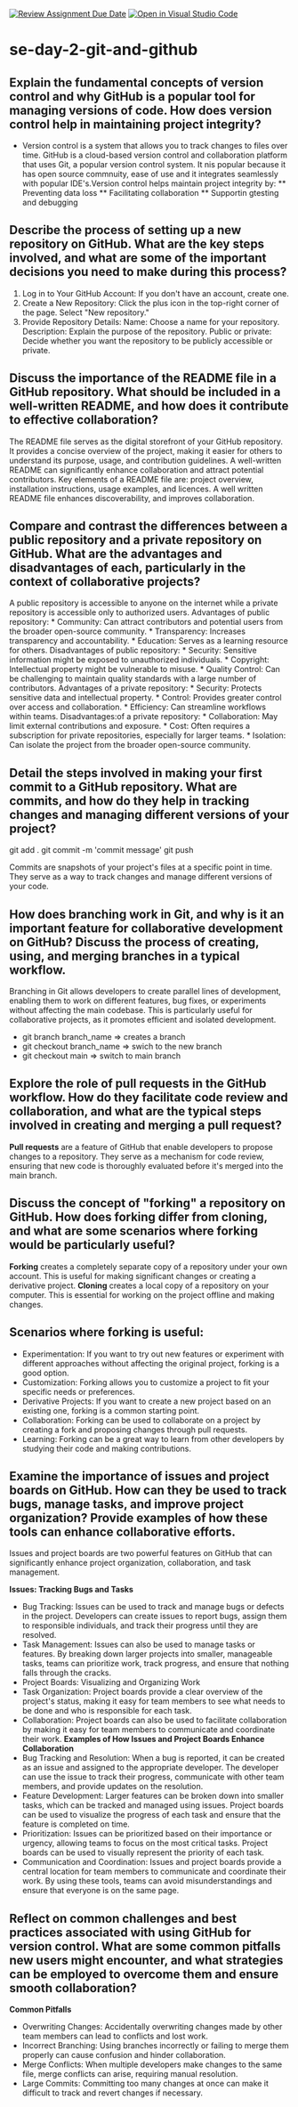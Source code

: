 [![Review Assignment Due Date](https://classroom.github.com/assets/deadline-readme-button-22041afd0340ce965d47ae6ef1cefeee28c7c493a6346c4f15d667ab976d596c.svg)](https://classroom.github.com/a/8wgCKhpZ)
[![Open in Visual Studio Code](https://classroom.github.com/assets/open-in-vscode-2e0aaae1b6195c2367325f4f02e2d04e9abb55f0b24a779b69b11b9e10269abc.svg)](https://classroom.github.com/online_ide?assignment_repo_id=15615909&assignment_repo_type=AssignmentRepo)
# se-day-2-git-and-github
## Explain the fundamental concepts of version control and why GitHub is a popular tool for managing versions of code. How does version control help in maintaining project integrity?
* Version control is a system that allows you to track changes to files over time. GitHub is a cloud-based version control and collaboration platform that uses Git, a popular version control system. It nis popular because it has open source commnuity, ease of use and it integrates seamlessly with popular IDE's.Version control helps maintain project integrity by:
  ** Preventing data loss
  ** Facilitating collaboration
  ** Supportin gtesting and debugging
## Describe the process of setting up a new repository on GitHub. What are the key steps involved, and what are some of the important decisions you need to make during this process?
1. Log in to Your GitHub Account:
If you don't have an account, create one.
2. Create a New Repository:
Click the plus icon in the top-right corner of the page.
Select "New repository."
3. Provide Repository Details:
Name: Choose a name for your repository.
Description: Explain the purpose of the repository.
Public or private: Decide whether you want the repository to be publicly accessible or private.

## Discuss the importance of the README file in a GitHub repository. What should be included in a well-written README, and how does it contribute to effective collaboration?
  The README file serves as the digital storefront of your GitHub repository. It provides a concise overview of the project, making it easier for others to understand its 
  purpose, usage, and contribution guidelines. A well-written README can significantly enhance collaboration and attract potential contributors.
  Key elements of a README file are: project overview, installation instructions, usage examples, and licences.
  A well written README file enhances discoverability, and improves collaboration.
  
## Compare and contrast the differences between a public repository and a private repository on GitHub. What are the advantages and disadvantages of each, particularly in the context of collaborative projects?
  A public repository is accessible to anyone on the internet while a private repository is accessible only to authorized users. 
  Advantages of public repository:
    * Community: Can attract contributors and potential users from the broader open-source community.
    * Transparency: Increases transparency and accountability.
    * Education: Serves as a learning resource for others.
  Disadvantages of public repository:
    * Security: Sensitive information might be exposed to unauthorized individuals.
    * Copyright: Intellectual property might be vulnerable to misuse.
    * Quality Control: Can be challenging to maintain quality standards with a large number of contributors.
  Advantages of a private repository:
    * Security: Protects sensitive data and intellectual property.
    * Control: Provides greater control over access and collaboration.
    * Efficiency: Can streamline workflows within teams.
Disadvantages:of a private repository:
    * Collaboration: May limit external contributions and exposure.
    * Cost: Often requires a subscription for private repositories, especially for larger teams.
    * Isolation: Can isolate the project from the broader open-source community.
    
## Detail the steps involved in making your first commit to a GitHub repository. What are commits, and how do they help in tracking changes and managing different versions of your project?
git add .
git commit -m 'commit message'
git push

Commits are snapshots of your project's files at a specific point in time. They serve as a way to track changes and manage different versions of your code.

## How does branching work in Git, and why is it an important feature for collaborative development on GitHub? Discuss the process of creating, using, and merging branches in a typical workflow.
Branching in Git allows developers to create parallel lines of development, enabling them to work on different features, bug fixes, or experiments without affecting the main codebase. This is particularly useful for collaborative projects, as it promotes efficient and isolated development.
* git branch branch_name => creates a branch
* git checkout branch_name => swich to the new branch
* git checkout main => switch to main branch

## Explore the role of pull requests in the GitHub workflow. How do they facilitate code review and collaboration, and what are the typical steps involved in creating and merging a pull request?
__Pull requests__ are a feature of GitHub that enable developers to propose changes to a repository. They serve as a mechanism for code review, ensuring that new code is thoroughly evaluated before it's merged into the main branch.

## Discuss the concept of "forking" a repository on GitHub. How does forking differ from cloning, and what are some scenarios where forking would be particularly useful?
__Forking__ creates a completely separate copy of a repository under your own account. This is useful for making significant changes or creating a derivative project.
__Cloning__ creates a local copy of a repository on your computer. This is essential for working on the project offline and making changes.

## Scenarios where forking is useful:

* Experimentation: If you want to try out new features or experiment with different approaches without affecting the original project, forking is a good option.
* Customization: Forking allows you to customize a project to fit your specific needs or preferences.
* Derivative Projects: If you want to create a new project based on an existing one, forking is a common starting point.
* Collaboration: Forking can be used to collaborate on a project by creating a fork and proposing changes through pull requests.
* Learning: Forking can be a great way to learn from other developers by studying their code and making contributions.
## Examine the importance of issues and project boards on GitHub. How can they be used to track bugs, manage tasks, and improve project organization? Provide examples of how these tools can enhance collaborative efforts.
Issues and project boards are two powerful features on GitHub that can significantly enhance project organization, collaboration, and task management.

__Issues: Tracking Bugs and Tasks__
* Bug Tracking: Issues can be used to track and manage bugs or defects in the project. Developers can create issues to report bugs, assign them to responsible individuals, and track their progress until they are resolved.
* Task Management: Issues can also be used to manage tasks or features. By breaking down larger projects into smaller, manageable tasks, teams can prioritize work, track progress, and ensure that nothing falls through the cracks.
* Project Boards: Visualizing and Organizing Work
* Task Organization: Project boards provide a clear overview of the project's status, making it easy for team members to see what needs to be done and who is responsible for each task.
* Collaboration: Project boards can also be used to facilitate collaboration by making it easy for team members to communicate and coordinate their work.
__Examples of How Issues and Project Boards Enhance Collaboration__
* Bug Tracking and Resolution: When a bug is reported, it can be created as an issue and assigned to the appropriate developer. The developer can use the issue to track their progress, communicate with other team members, and provide updates on the resolution.
* Feature Development: Larger features can be broken down into smaller tasks, which can be tracked and managed using issues. Project boards can be used to visualize the progress of each task and ensure that the feature is completed on time.
* Prioritization: Issues can be prioritized based on their importance or urgency, allowing teams to focus on the most critical tasks. Project boards can be used to visually represent the priority of each task.
* Communication and Coordination: Issues and project boards provide a central location for team members to communicate and coordinate their work. By using these tools, teams can avoid misunderstandings and ensure that everyone is on the same page.
## Reflect on common challenges and best practices associated with using GitHub for version control. What are some common pitfalls new users might encounter, and what strategies can be employed to overcome them and ensure smooth collaboration?
__Common Pitfalls__
* Overwriting Changes: Accidentally overwriting changes made by other team members can lead to conflicts and lost work.
* Incorrect Branching: Using branches incorrectly or failing to merge them properly can cause confusion and hinder collaboration.
* Merge Conflicts: When multiple developers make changes to the same file, merge conflicts can arise, requiring manual resolution.
* Large Commits: Committing too many changes at once can make it difficult to track and revert changes if necessary.
